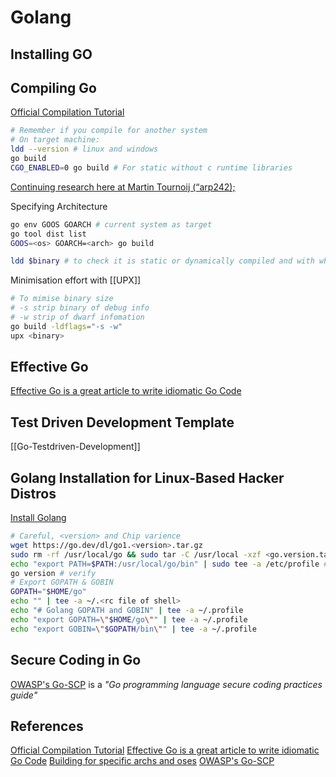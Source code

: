# Golang 

## Installing GO

## Compiling Go
[Official Compilation Tutorial](https://go.dev/doc/tutorial/compile-install)
```bash
# Remember if you compile for another system
# On target machine:
ldd --version # linux and windows
go build 
CGO_ENABLED=0 go build # For static without c runtime libraries
```
[Continuing research here at Martin Tournoij (“arp242);](https://www.arp242.net/static-go.html)

Specifying Architecture
```bash
go env GOOS GOARCH # current system as target
go tool dist list
GOOS=<os> GOARCH=<arch> go build

ldd $binary # to check it is static or dynamically compiled and with which C libraries if any
```

Minimisation effort with [[UPX]]
```bash
# To mimise binary size
# -s strip binary of debug info
# -w strip of dwarf infomation
go build -ldflags="-s -w"
upx <binary>
```

## Effective Go

[Effective Go is a great article to write idiomatic Go Code](https://go.dev/doc/effective_go)

## Test Driven Development Template

[[Go-Testdriven-Development]]

## Golang Installation for Linux-Based Hacker Distros

[Install Golang](https://go.dev/doc/install)
```bash
# Careful, <version> and Chip varience
wget https://go.dev/dl/go1.<version>.tar.gz
sudo rm -rf /usr/local/go && sudo tar -C /usr/local -xzf <go.version.tar.gz>
echo "export PATH=$PATH:/usr/local/go/bin" | sudo tee -a /etc/profile # or $HOME.profile for single user
go version # verify
# Export GOPATH & GOBIN
GOPATH="$HOME/go"
echo "" | tee -a ~/.<rc file of shell> 
echo "# Golang GOPATH and GOBIN" | tee -a ~/.profile
echo "export GOPATH=\"$HOME/go\"" | tee -a ~/.profile
echo "export GOBIN=\"$GOPATH/bin\"" | tee -a ~/.profile
```

## Secure Coding in Go

[OWASP's Go-SCP](https://github.com/OWASP/Go-SCP) is a *"Go programming language secure coding practices guide"*

## References

[Official Compilation Tutorial](https://go.dev/doc/tutorial/compile-install)
[Effective Go is a great article to write idiomatic Go Code](https://go.dev/doc/effective_go)
[Building for specific archs and oses](https://www.digitalocean.com/community/tutorials/building-go-applications-for-different-operating-systems-and-architectures)
[OWASP's Go-SCP](https://github.com/OWASP/Go-SCP)
